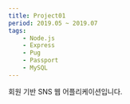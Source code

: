 ```yaml
---
title: Project01
period: 2019.05 ~ 2019.07
tags: 
    - Node.js
    - Express
    - Pug
    - Passport
    - MySQL
---
```


회원 기반 SNS 웹 어플리케이션입니다.